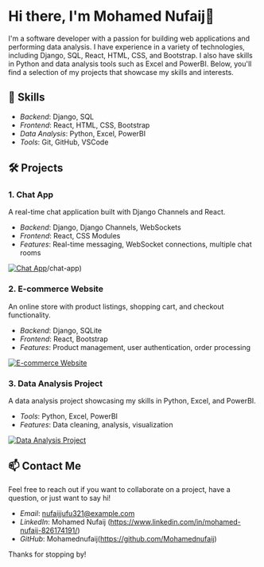 # Hi there, I'm Mohamed Nufaij👋

I'm a software developer with a passion for building web applications and performing data analysis. I have experience in a variety of technologies, including Django, SQL, React, HTML, CSS, and Bootstrap. I also have skills in Python and data analysis tools such as Excel and PowerBI. Below, you'll find a selection of my projects that showcase my skills and interests.

## 🚀 Skills

- *Backend*: Django, SQL
- *Frontend*: React, HTML, CSS, Bootstrap
- *Data Analysis*: Python, Excel, PowerBI
- *Tools*: Git, GitHub, VSCode

## 🛠️ Projects

### 1. Chat App
A real-time chat application built with Django Channels and React.

- *Backend*: Django, Django Channels, WebSockets
- *Frontend*: React, CSS Modules
- *Features*: Real-time messaging, WebSocket connections, multiple chat rooms

[![Chat App](https://github-readme-stats.vercel.app/api/pin/?username=Mohamednufaij&repo=chat-app)](https://github.com/Mohamednufaij)/chat-app)


### 2. E-commerce Website
An online store with product listings, shopping cart, and checkout functionality.

- *Backend*: Django, SQLite
- *Frontend*: React, Bootstrap
- *Features*: Product management, user authentication, order processing

[![E-commerce Website](https://github-readme-stats.vercel.app/api/pin/?username=Mohamednufaij&repo=ecommerce-website)](https://github.com/yourusername/ecommerce-website)

### 3. Data Analysis Project
A data analysis project showcasing my skills in Python, Excel, and PowerBI.

- *Tools*: Python, Excel, PowerBI
- *Features*: Data cleaning, analysis, visualization

[![Data Analysis Project](https://github-readme-stats.vercel.app/api/pin/?username=Mohamednufaij&repo=data-analysis-project)](https://github.com/yourusername/data-analysis-project)

## 📫 Contact Me

Feel free to reach out if you want to collaborate on a project, have a question, or just want to say hi!

- *Email*: nufaijjufu321@example.com
- *LinkedIn*: Mohamed Nufaij (https://www.linkedin.com/in/mohamed-nufaij-826174191/)
- *GitHub*: Mohamednufaij(https://github.com/Mohamednufaij)

Thanks for stopping by!
